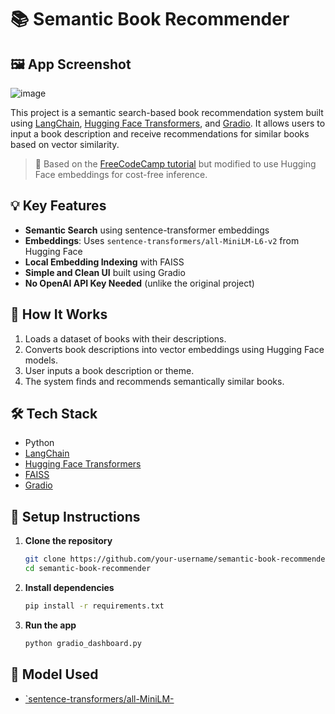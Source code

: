 # 📚 Semantic Book Recommender

## 🖼️ App Screenshot
![image](https://github.com/user-attachments/assets/8a652305-6998-4e37-9d83-5571ed819414)


This project is a semantic search-based book recommendation system built using [LangChain](https://www.langchain.com/), [Hugging Face Transformers](https://huggingface.co/), and [Gradio](https://gradio.app/). It allows users to input a book description and receive recommendations for similar books based on vector similarity.

> 🔗 Based on the [FreeCodeCamp tutorial](https://www.youtube.com/watch?v=Q7mS1VHm3Yw) but modified to use Hugging Face embeddings for cost-free inference.

## 💡 Key Features

- **Semantic Search** using sentence-transformer embeddings  
- **Embeddings**: Uses `sentence-transformers/all-MiniLM-L6-v2` from Hugging Face  
- **Local Embedding Indexing** with FAISS  
- **Simple and Clean UI** built using Gradio  
- **No OpenAI API Key Needed** (unlike the original project)

## 🚀 How It Works

1. Loads a dataset of books with their descriptions.
2. Converts book descriptions into vector embeddings using Hugging Face models.
3. User inputs a book description or theme.
4. The system finds and recommends semantically similar books.

## 🛠 Tech Stack

- Python  
- [LangChain](https://www.langchain.com/)  
- [Hugging Face Transformers](https://huggingface.co/)  
- [FAISS](https://github.com/facebookresearch/faiss)  
- [Gradio](https://gradio.app/)

## 📝 Setup Instructions

1. **Clone the repository**
   ```bash
   git clone https://github.com/your-username/semantic-book-recommender
   cd semantic-book-recommender
   ```

2. **Install dependencies**
   ```bash
   pip install -r requirements.txt
   ```

3. **Run the app**
   ```bash
   python gradio_dashboard.py
   ```

## 🧠 Model Used

- [`sentence-transformers/all-MiniLM-]()


